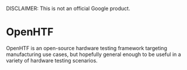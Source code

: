 DISCLAIMER: This is not an official Google product.


# OpenHTF
OpenHTF is an open-source hardware testing framework targeting manufacturing
use cases, but hopefully general enough to be useful in a variety of hardware
testing scenarios.
